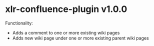 # xlr-confluence-plugin v1.0.0

Functionality:

* Adds a comment to one or more existing wiki pages
* Adds new wiki page under one or more existing parent wiki pages

